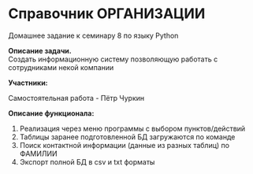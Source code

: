 # **Справочник ОРГАНИЗАЦИИ**

Домашнее задание к семинару 8 по языку Python

**Описание задачи.**  
Создать информационную систему позволяющую работать с сотрудниками некой компании

**Участники:**

Самостоятельная работа - Пётр Чуркин

**Описание функционала:**

1. Реализация через меню программы с выбором пунктов/действий
2. Таблицы заранее подготовленной БД загружаются по команде
3. Поиск контактной информации (данные из разных таблиц) по ФАМИЛИИ
4. Экспорт полной БД в csv и txt форматы 



